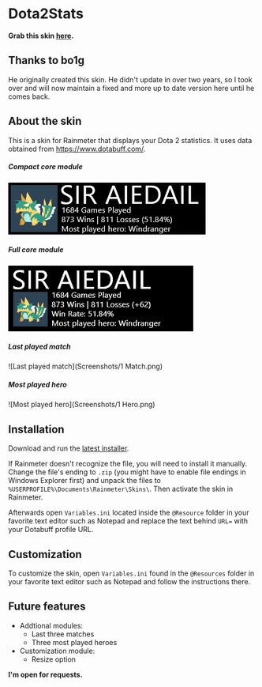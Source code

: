 # Dota2Stats

**Grab this skin [here](https://github.com/SirAiedail/Dota2Stats/releases).**

## Thanks to bo1g
He originally created this skin. He didn't update in over two years, so I took over and will now maintain a fixed and more up to date version here until he comes back.

## About the skin
This is a skin for Rainmeter that displays your Dota 2 statistics.
It uses data obtained from https://www.dotabuff.com/.

##### Compact core module
![Compact core skin](Screenshots/Compact.png)

##### Full core module
![Full core skin](Screenshots/Full.png)

##### Last played match
![Last played match](Screenshots/1 Match.png)

##### Most played hero
![Most played hero](Screenshots/1 Hero.png)


## Installation
Download and run the [latest installer](https://github.com/SirAiedail/Dota2Stats/releases/download/v1.1.1/Dota.2.Stats_1.1.1.rmskin).

If Rainmeter doesn't recognize the file, you will need to install it manually. Change the file's ending to `.zip` (you might have to enable file endings in Windows Explorer first) and unpack the files to `%USERPROFILE%\Documents\Rainmeter\Skins\`. Then activate the skin in Rainmeter.

Afterwards open `Variables.ini` located inside the `@Resource` folder in your favorite text editor such as Notepad and replace the text behind `URL=` with your Dotabuff profile URL.

## Customization
To customize the skin, open `Variables.ini` found in the `@Resources` folder in your favorite text editor such as Notepad and follow the instructions there.

## Future features
* Addtional modules:
  * Last three matches
  * Three most played heroes
* Customization module:
  * Resize option

**I'm open for requests.**
